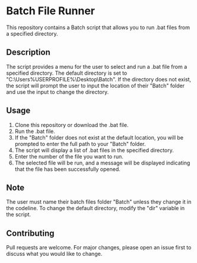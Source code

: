 # Batch File Runner

This repository contains a Batch script that allows you to run .bat files from a specified directory.

## Description

The script provides a menu for the user to select and run a .bat file from a specified directory. The default directory is set to "C:\Users\%USERPROFILE%\Desktop\Batch". If the directory does not exist, the script will prompt the user to input the location of their "Batch" folder and use the input to change the directory.

## Usage

1. Clone this repository or download the .bat file.
2. Run the .bat file.
3. If the "Batch" folder does not exist at the default location, you will be prompted to enter the full path to your "Batch" folder.
4. The script will display a list of .bat files in the specified directory.
5. Enter the number of the file you want to run.
6. The selected file will be run, and a message will be displayed indicating that the file has been successfully opened.

## Note

The user must name their batch files folder "Batch" unless they change it in the codeline. To change the default directory, modify the "dir" variable in the script.

## Contributing

Pull requests are welcome. For major changes, please open an issue first to discuss what you would like to change.


